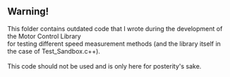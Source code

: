 ## Warning!
This folder contains outdated code that I wrote during the development of the Motor Control Library<br>
for testing different speed measurement methods (and the library itself in the case of Test_Sandbox.c++).<br>
<br>
This code should not be used and is only here for posterity's sake.